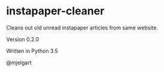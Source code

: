 # instapaper-cleaner
Cleans out old unread instapaper articles from same website.

Version 0.2.0

Written in Python 3.5


@mjelgart
